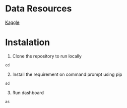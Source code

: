 # Data Resources
[Kaggle](https://www.kaggle.com/datasets/lakshmi25npathi/bike-sharing-dataset)

# Instalation
1. Clone ths repository to run locally
```
cd
```
2. Install the requirement on command prompt using pip
```
sd
```   
3. Run dashboard
```
as
```
